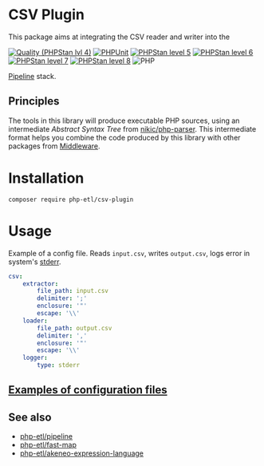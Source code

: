 # CSV Plugin
This package aims at integrating the CSV reader and writer into the

[![Quality (PHPStan lvl 4)](https://github.com/php-etl/csv-plugin/actions/workflows/quality.yaml/badge.svg)](https://github.com/php-etl/csv-plugin/actions/workflows/quality.yaml)
[![PHPUnit](https://github.com/php-etl/csv-plugin/actions/workflows/phpunit.yaml/badge.svg)](https://github.com/php-etl/csv-plugin/actions/workflows/phpunit.yaml)
[![PHPStan level 5](https://github.com/php-etl/csv-plugin/actions/workflows/phpstan-5.yaml/badge.svg)](https://github.com/php-etl/csv-plugin/actions/workflows/phpstan-5.yaml)
[![PHPStan level 6](https://github.com/php-etl/csv-plugin/actions/workflows/phpstan-6.yaml/badge.svg)](https://github.com/php-etl/csv-plugin/actions/workflows/phpstan-6.yaml)
[![PHPStan level 7](https://github.com/php-etl/csv-plugin/actions/workflows/phpstan-7.yaml/badge.svg)](https://github.com/php-etl/csv-plugin/actions/workflows/phpstan-7.yaml)
[![PHPStan level 8](https://github.com/php-etl/csv-plugin/actions/workflows/phpstan-8.yaml/badge.svg)](https://github.com/php-etl/csv-plugin/actions/workflows/phpstan-8.yaml)
![PHP](https://img.shields.io/packagist/php-v/php-etl/csv-plugin)

[Pipeline](https://github.com/php-etl/pipeline) stack.

## Principles
The tools in this library will produce executable PHP sources, using an intermediate _Abstract Syntax Tree_ from
[nikic/php-parser](https://github.com/nikic/PHP-Parser). This intermediate format helps you combine 
the code produced by this library with other packages from [Middleware](https://github.com/php-etl).

# Installation
```
composer require php-etl/csv-plugin
```

# Usage
Example of a config file. Reads `input.csv`, writes `output.csv`, logs error in system's [stderr](https://en.wikipedia.org/wiki/Standard_streams#Standard_error_(stderr)).
```yaml
csv:
    extractor:
        file_path: input.csv
        delimiter: ';'
        enclosure: '"'
        escape: '\\'
    loader:
        file_path: output.csv
        delimiter: ','
        enclosure: '"'
        escape: '\\'
    logger:
        type: stderr
```
## [Examples of configuration files](docs/examples.md)

## See also
* [php-etl/pipeline](https://github.com/php-etl/pipeline)
* [php-etl/fast-map](https://github.com/php-etl/fast-map)
* [php-etl/akeneo-expression-language](https://github.com/php-etl/akeneo-expression-language)

